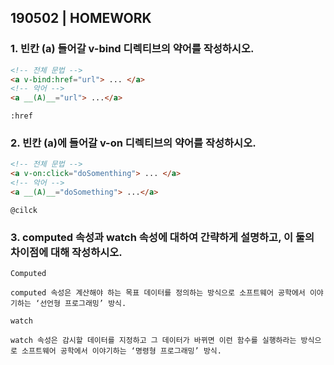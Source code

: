 ## 190502 | HOMEWORK

### 1. 빈칸 (a) 들어갈 v-bind 디렉티브의 약어를 작성하시오.

```html
<!-- 전체 문법 -->
<a v-bind:href="url"> ... </a>
<!-- 악어 -->
<a __(A)__="url"> ...</a>
```

```
:href
```



### 2. 빈칸 (a)에 들어갈 v-on 디렉티브의 약어를 작성하시오.

```html
<!-- 전체 문법 -->
<a v-on:click="doSomenthing"> ... </a>
<!-- 악어 -->
<a __(A)__="doSomething"> ...</a>
```

```
@cilck
```



### 3. computed 속성과 watch 속성에 대하여 간략하게 설명하고, 이 둘의 차이점에 대해 작성하시오.

`Computed`

```
computed 속성은 계산해야 하는 목표 데이터를 정의하는 방식으로 소프트웨어 공학에서 이야기하는 ‘선언형 프로그래밍’ 방식.
```

`watch`

```
watch 속성은 감시할 데이터를 지정하고 그 데이터가 바뀌면 이런 함수를 실행하라는 방식으로 소프트웨어 공학에서 이야기하는 ‘명령형 프로그래밍’ 방식.
```
